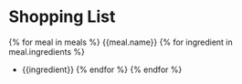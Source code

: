 # Shopping List

{% for meal in meals %}
{{meal.name}}
{% for ingredient in meal.ingredients %}
- {{ingredient}}
{% endfor %}
{% endfor %}